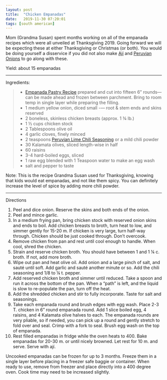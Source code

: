 ```yaml
---
layout: post
title:  "Chicken Empanadas"
date:   2019-11-30 07:20:01
tags: [south american]
---
```


Mom (Grandma Susan) spent months working on all of the empanada recipes which were all unveiled at Thanksgiving 2019. Going forward we will be expecting these at either Thanksgiving or Christmas (or both). You would be doing yourself a disservice if you did not also make [Ají](/recipes/peruvian-aji/) and [Peruvian Onions](/recipes/peruvian-onion-sauce/) to go along with these.

Yield: about 15 empanadas

---

Ingredients:

> * <a href="/recipes/empanada-pastry">Empanada Pastry Recipe</a> prepared and cut into fifteen 6” rounds—can be made ahead and frozen between parchment. Bring to room temp in single layer while preparing the filling.
> * 1 medium yellow onion, diced small -— root &amp; stem ends and skins reserved
> * 2 boneless, skinless chicken breasts (approx. 1 ¾ lb.)
> * 1 ½ cups chicken stock
> * 2 Tablespoons olive oil
> * 4 garlic cloves, finely minced
> * 2 teaspoons [Peruvian Lime Chili Seasoning](https://www.savoryspiceshop.com/spice-blends/peruvian-chili-lime-seasoning) or a mild chili powder
> * 30 Kalamata olives, sliced length-wise in half
> * 60 raisins
> * 3-4 hard-boiled eggs, sliced
> * 1 raw egg blended with 1 Teaspoon water to make an egg wash
> * salt and pepper to taste

Note: This is the recipe Grandma Susan used for Thanksgiving, knowing that kids would eat empanadas, and not like
them spicy. You can definitely increase the level of spice by adding more chili powder.

---

Directions

1. Peel and dice onion. Reserve the skins and both ends of the onion.
1. Peel and mince garlic.
1. In a medium frying pan, bring chicken stock with reserved onion skins and ends to boil. Add chicken
breasts to broth, turn heat to low, and simmer gently for 15-20 m. If chicken is very large, turn half-way
through. Chicken should be just cooked through. Don’t overcook.
1. Remove chicken from pan and rest until cool enough to handle. When cool, shred the chicken.
1. Strain and reserve chicken broth. You should have between 1 and 1 ¼ c. broth. If not, add more broth.
1. Wipe out pan and heat olive oil. Add onion and a large pinch of salt, and sauté until soft. Add garlic and
sauté another minute or so. Add the chili seasoning and 1/8 to ¼ t. pepper.
1. Add reserved chicken broth and simmer until reduced. Take a spoon and run it across the bottom of the
pan. When a “path” is left, and the liquid is slow to re-populate the pan, turn off the heat.
1. Add the shredded chicken and stir to fully incorporate. Taste for salt and seasonings.
1. Take each empanada round and brush edges with egg wash. Place 2-3 T. chicken in 6” round empanada
round. Add 1 slice boiled egg, 4 raisins, and 4 Kalamata olive halves to each. The empanada rounds are
very pliable, so if needed, you can pick up a round and gently stretch to fold over and seal. Crimp with a
fork to seal. Brush egg wash on the top of empanada.
1. Rest filled empanadas in fridge while the oven heats to 400. Bake empanadas for 20-30 m. or until nicely
browned. Let rest for 10 m. and serve. Serve with ají.

Uncooked empanadas can be frozen for up to 3 months. Freeze them in a single layer before placing in a
freezer safe baggie or container. When ready to use, remove from freezer and place directly into a 400
degree oven. Cook time may need to be increased slightly.
